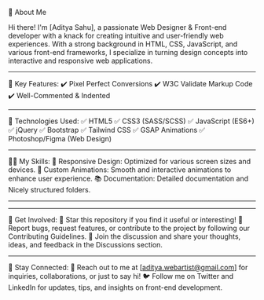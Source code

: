 👋 About Me

Hi there! I'm [Aditya Sahu], a passionate Web Designer & Front-end developer with a knack for creating intuitive and user-friendly web experiences. With a strong background in HTML, CSS, JavaScript, and various front-end frameworks, I specialize in turning design concepts into interactive and responsive web applications.

____________________

🚀 Key Features:
✔️ Pixel Perfect Conversions
✔️ W3C Validate Markup Code
✔️ Well-Commented & Indented

____________________

🔧 Technologies Used:
✅ HTML5
✅ CSS3 (SASS/SCSS)
✅ JavaScript (ES6+)
✅ jQuery
✅ Bootstrap
✅ Tailwind CSS
✅ GSAP Animations
✅ Photoshop/Figma (Web Design)
____________________

👩‍💻 My Skills:
🎨 Responsive Design: Optimized for various screen sizes and devices.
🌈 Custom Animations: Smooth and interactive animations to enhance user experience.
📚 Documentation: Detailed documentation and Nicely structured folders.

____________________________________________________________________________________________________
____________________________________________________________________________________________________


📝 Get Involved:
🌟 Star this repository if you find it useful or interesting!
🐛 Report bugs, request features, or contribute to the project by following our Contributing Guidelines.
💬 Join the discussion and share your thoughts, ideas, and feedback in the Discussions section.

____________________

📣 Stay Connected:
📧 Reach out to me at [aditya.webartist@gmail.com] for inquiries, collaborations, or just to say hi!
🐦 Follow me on Twitter and LinkedIn for updates, tips, and insights on front-end development.
